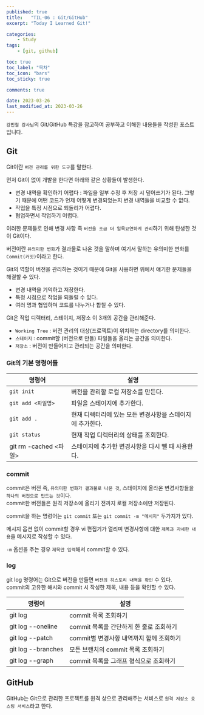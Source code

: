 ```yaml
---
published: true
title:   "TIL-06 : Git/GitHub"
excerpt: "Today I Learned Git!"

categories:
    - Study
tags:
    - [git, github]

toc: true
toc_label: "목차"
toc_icon: "bars"
toc_sticky: true

comments: true

date: 2023-03-26
last_modified_at: 2023-03-26
---
```


`강민철 강사님`의 Git/GitHub 특강을 참고하여 공부하고 이해한 내용들을 작성한 포스트입니다.

## Git

Git이란 `버전 관리를 위한 도구`를 말한다.  

먼저 Git이 없이 개발을 한다면 아래와 같은 상황들이 발생한다.
- 변경 내역을 확인하기 어렵다 : 파일을 일부 수정 후 저장 시 덮어쓰기가 된다. 그렇기 때문에 어떤 코드가 언제 어떻게 변경되었는지 변경 내역들을 비교할 수 없다.
- 작업을 특정 시점으로 되돌리가 어렵다.
- 협업하면서 작업하기 어렵다.

이러한 문제들로 인해 변경 사항 즉 `버전을 조금 더 일목요연하게 관리`하기 위해 탄생한 것이 Git이다.

버전이란 `유의미한 변화`가 결과물로 나온 것을 말하며 여기서 말하는 유의미한 변화를 `Commit(커밋)`이라고 한다.

Git의 역할이 버전을 관리하는 것이기 때문에 Git을 사용하면 위에서 얘기한 문제들을 해결할 수 있다.

- 변경 내역을 기억하고 저장한다.
- 특정 시점으로 작업을 되돌릴 수 있다.
- 여러 명과 협업하며 코드를 나누거나 합칠 수 있다.

Git은 작업 디렉터리, 스테이지, 저장소 이 3개의 공간을 관리해준다.

- `Working Tree` : 버전 관리의 대상(프로젝트)이 위치하는 directory를 의미한다.
- `스테이지` : commit할 (버전으로 만들) 파일들을 올리는 공간을 의미한다.
- `저장소` : 버전이 만들어지고 관리되는 공간을 의미한다.


### Git의 기본 명령어들 

| 명령어 | 설명 |
| -- | -- |
| `git init` | 버전을 관리할 로컬 저장소를 만든다. |
| `git add <파일명>` | 파일을 스테이지에 추가한다. |
| `git add .` | 현재 디렉터리에 있는 모든 변경사항을 스테이지에 추가한다. |
| `git status` | 현재 작업 디렉터리의 상태를 조회한다. |
| git rm -cached <파일> | 스테이지에 추가한 변경사항을 다시 뺄 때 사용한다. |

### commit
commit은 버전 즉, `유의미한 변화가 결과물로 나온 것`, 스테이지에 올라온 변경사항들을 `하나의 버전으로 만드는 것`이다.  
commit한 버전들은 원격 저장소에 올리기 전까지 로컬 저장소에만 저장된다.

commit을 하는 명렁어는 `git commit` 또는 `git commit -m "메시지"` 두가지가 있다.

메시지 옵션 없이 commit할 경우 vi 편집기가 열리며 변경사항에 대한 `제목과 자세한 내용`을 메시지로 작성할 수 있다.

`-m` 옵션을 주는 경우 `제목만 입력`해서 commit할 수 있다.

### log
git log 명령어는 Git으로 버전을 만들면 `버전의 히스토리 내역을 확인` 수 있다.  
commit의 고유한 해시와 commit 시 작성한 제목, 내용 등을 확인할 수 있다.

| 명령어 | 설명 |
| -- | -- |
| git log | commit 목록 조회하기 |
| git log --oneline | commit 목록을 간단하게 한 줄로 조회하기 |
| git log --patch | commit별 변경사항 내역까지 함께 조회하기 |
| git log --branches | 모든 브랜치의 commit 목록 조회하기 |
| git log --graph | commit 목록을 그래프 형식으로 조회하기 |




## GitHub
GitHub는 Git으로 관리한 프로젝트를 원격 상으로 관리해주는 서비스로 `원격 저장소 호스팅 서비스`라고 한다.


